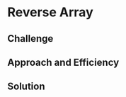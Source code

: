 # Reverse Array

<!-- Short Summary -->

## Challenge

<!-- Description of the Challenge -->

## Approach and Efficiency 

<!-- What Approach did you take? WHY? What is the Space/Time Complexity? -->

## Solution

<!-- Embedded Whiteboard Image -->